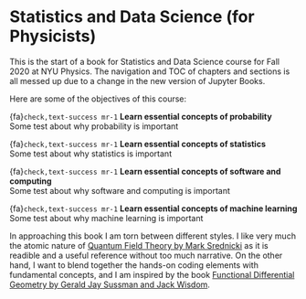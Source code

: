 Statistics and Data Science (for Physicists)
============================

This is the start of a book for Statistics and Data Science course for Fall 2020 at NYU Physics.
The navigation and TOC of chapters and sections is all messed up due to a change in the new version of Jupyter Books.

Here are some of the objectives of this course:

{fa}`check,text-success mr-1` **Learn essential concepts of probability**<br />
Some test about why probability is important

{fa}`check,text-success mr-1` **Learn essential concepts of statistics**<br />
Some test about why statistics is important

{fa}`check,text-success mr-1` **Learn essential concepts of software and computing**<br />
Some test about why software and computing is important

{fa}`check,text-success mr-1` **Learn essential concepts of machine learning**<br />
Some test about why machine learning is important

In approaching this book I am torn between different styles. I like very much the atomic nature of [Quantum Field Theory by Mark Srednicki](https://www.amazon.com/Quantum-Field-Theory-Mark-Srednicki/dp/0521864496) as it is readible and a useful reference without too much narrative. On the other hand, I want to blend together the hands-on coding elements with fundamental concepts, and I am inspired by the book [Functional Differential Geometry by Gerald Jay Sussman and Jack Wisdom](https://mitpress.mit.edu/books/functional-differential-geometry). 